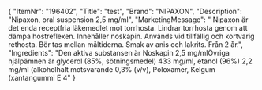 {
  "ItemNr": "196402",
  "Title": "test",
  "Brand": "NIPAXON",
  "Description": "Nipaxon, oral suspension 2,5 mg/ml",
  "MarketingMessage": " Nipaxon är det enda receptfria läkemedlet mot torrhosta. Lindrar torrhosta genom att dämpa hostreflexen. Innehåller noskapin. Används vid tillfällig och kortvarig rethosta. Bör tas mellan måltiderna. Smak av anis och lakrits. Från 2 år.",
  "Ingredients": "Den aktiva substansen är Noskapin 2,5 mg/mlÖvriga hjälpämnen är glycerol (85%, sötningsmedel) 433 mg/ml, etanol (96%) 2,2 mg/ml (alkoholhalt motsvarande 0,3% (v/v), Poloxamer, Kelgum (xantangummi E 4"
}